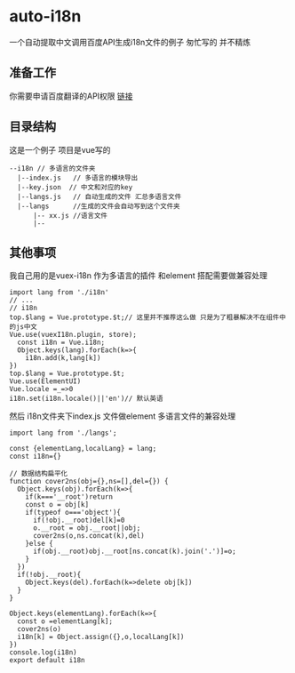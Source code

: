 # auto-i18n
一个自动提取中文调用百度API生成i18n文件的例子
匆忙写的 并不精炼 

## 准备工作
你需要申请百度翻译的API权限 [链接](http://api.fanyi.baidu.com/api/trans/product/index)

## 目录结构
这是一个例子 项目是vue写的

```
--i18n // 多语言的文件夹
  |--index.js   // 多语言的模块导出
  |--key.json  // 中文和对应的key
  |--langs.js   // 自动生成的文件 汇总多语言文件
  |--langs      //生成的文件会自动写到这个文件夹
      |-- xx.js //语言文件
      |--
```      
## 其他事项

我自己用的是vuex-i18n 作为多语言的插件
和element 搭配需要做兼容处理

```
import lang from './i18n'
// ...
// i18n
top.$lang = Vue.prototype.$t;// 这里并不推荐这么做 只是为了粗暴解决不在组件中的js中文 
Vue.use(vuexI18n.plugin, store);
  const i18n = Vue.i18n;
  Object.keys(lang).forEach(k=>{
    i18n.add(k,lang[k])
})
top.$lang = Vue.prototype.$t;
Vue.use(ElementUI)
Vue.locale =_=>0
i18n.set(i18n.locale()||'en')// 默认英语
```

然后 i18n文件夹下index.js 文件做element 多语言文件的兼容处理
```
import lang from './langs';

const {elementLang,localLang} = lang;
const i18n={}

// 数据结构扁平化
function cover2ns(obj={},ns=[],del={}) {
  Object.keys(obj).forEach(k=>{
    if(k==='__root')return
    const o = obj[k]
    if(typeof o==='object'){
      if(!obj.__root)del[k]=0
      o.__root = obj.__root||obj;
      cover2ns(o,ns.concat(k),del)
    }else {
      if(obj.__root)obj.__root[ns.concat(k).join('.')]=o;
    }
  })
  if(!obj.__root){
    Object.keys(del).forEach(k=>delete obj[k])
  }
}

Object.keys(elementLang).forEach(k=>{
  const o =elementLang[k];
  cover2ns(o)
  i18n[k] = Object.assign({},o,localLang[k])
})
console.log(i18n)
export default i18n

```

